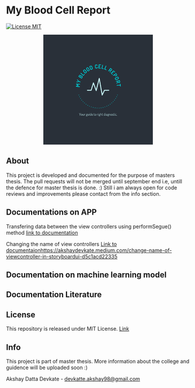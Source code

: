 # My Blood Cell Report 
[![License MIT](https://img.shields.io/badge/contributions-welcome-brightgreen.svg?style=flat)](https://github.com/dwyl/esta/issues)




<p align="center">
  <img width="300" height="300" src="https://github.com/AkshayDevkate/CoreML/blob/main/Final/Final/Assets.xcassets/App%20icon.imageset/applogo.png">
</p>



## About
This project is developed and documented for the purpose of masters thesis. The pull requests will not be merged until september end i.e, untill the defence for master thesis is done. :) Still i am always open for code reviews and improvements please contact from the info section. 

## Documentations on APP

Transfering data between the view controllers using performSegue() method [link to documentation](https://akshaydevkate.medium.com/transfer-data-between-the-viewcontroller-in-uikit-basic-step-by-step-guide-cc53368b852d)

Changing the name of view controllers [Link to documentaion]()https://akshaydevkate.medium.com/change-name-of-viewcontroller-in-storyboardui-d5c1acd22335

## Documentation on machine learning model


## Documentation Literature 


## License 
This repository is released under MIT License. [Link](https://github.com/AkshayDevkate/CoreML/blob/main/LICENSE)

## Info
This project is part of master thesis. More information about the college and guidence will be uploaded soon :)

Akshay Datta Devkate - devkatte.akshay98@gmail.com








